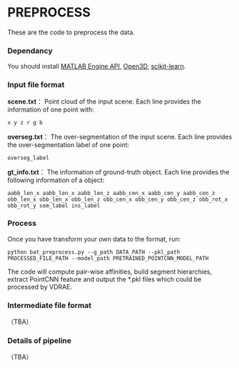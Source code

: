 # PREPROCESS

These are the code to preprocess the data.
### Dependancy
You should install [MATLAB Engine API][1], [Open3D][2], [scikit-learn][3].
### Input file format
**scene.txt**： Point cloud of the input scene. Each line provides the information of one point with:

    x y z r g b
    
    
**overseg.txt**： The over-segmentation of the input scene. Each line provides the over-segmentation label of one point:

    overseg_label
    
    
**gt_info.txt**： The information of ground-truth object. Each line provides the following information of a object:

    aabb_len_x aabb_len_x aabb_len_z aabb_cen_x aabb_cen_y aabb_cen_z obb_len_x obb_len_x obb_len_z obb_cen_x obb_cen_y obb_cen_z obb_rot_x obb_rot_y sem_label ins_label
    
### Process
Once you have transform your own data to the format, run:
~~~~ 
python bat_preprocess.py --g_path DATA_PATH --pkl_path PROCESSED_FILE_PATH --model_path PRETRAINED_POINTCNN_MODEL_PATH
~~~~ 
The code will compute pair-wise affinities, build segment hierarchies, extract PointCNN feature and output the *.pkl files which could be processed by VDRAE.

### Intermediate file format
（TBA）

### Details of pipeline
（TBA）


[1]:  https://www.mathworks.com/help/matlab/matlab_external/install-the-matlab-engine-for-python.html "MATLAB Engine API"
[2]:  https://github.com/IntelVCL/Open3D "Open3D"
[3]:  https://github.com/scikit-learn/scikit-learn "scikit-learn"
[4]:  https://github.com/ScanNet/ScanNet/tree/master/Segmentator "Over-segmentation"